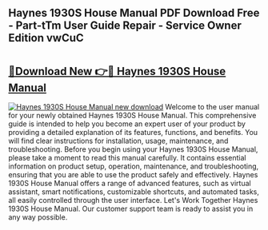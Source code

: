 ## Haynes 1930S House Manual PDF Download Free - Part-tTm User Guide Repair - Service Owner Edition vwCuC

# <h2><a href="http://cf17604.oget.top/?id=Haynes+1930S+House+Manual">🔗Download New 👉🔴 Haynes 1930S House Manual</a></h2>

[![Haynes 1930S House Manual new download](https://i.imgur.com/5g1atiW.png)](http://cf17604.oget.top/?id=Haynes+1930S+House+Manual)
Welcome to the user manual for your newly obtained Haynes 1930S House Manual. This comprehensive guide is intended to help you become an expert user of your product by providing a detailed explanation of its features, functions, and benefits. You will find clear instructions for installation, usage, maintenance, and troubleshooting. Before you begin using your Haynes 1930S House Manual, please take a moment to read this manual carefully. It contains essential information on product setup, operation, maintenance, and troubleshooting, ensuring that you are able to use the product safely and effectively. Haynes 1930S House Manual offers a range of advanced features, such as virtual assistant, smart notifications, customizable shortcuts, and automated tasks, all easily controlled through the user interface. Let's Work Together Haynes 1930S House Manual. Our customer support team is ready to assist you in any way possible.
